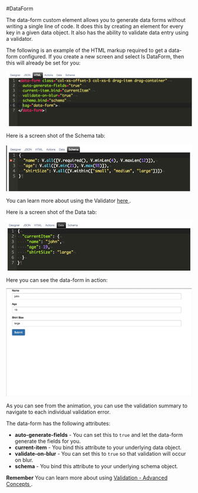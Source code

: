 #DataForm

The data-form custom element allows you to generate data forms without writing a single line of code. It does this by creating an element for every key in a given data object. It also has the ability to validate data entry using a validator.

The following is an example of the HTML markup required to get a data-form configured. If you create a new screen and select Is DataForm, then this will already be set for you:

![DataFrom HTML](../../assets/images/data-form-html.png)

Here is a screen shot of the Schema tab:

![DataFrom Schema](../../assets/images/designer-schema.png)

You can learn more about using the Validator [ here ](../validation/key-concepts.md).

Here is a screen shot of the Data tab:

![DataFrom Data](../../assets/images/designer-data.png)

Here you can see the data-form in action:

![DataFrom](../../assets/images/data-form.gif)

As you can see from the animation, you can use the validation summary to navigate to each individual validation error.

The data-form has the following attributes:

* **auto-generate-fields** - You can set this to `true` and let the data-form generate the fields for you.
* **current-item** - You bind this attribute to your underlying data object.
* **validate-on-blur** - You can set this to `true` so that validation will occur on blur.
* **schema** - You bind this attribute to your underlying schema object.

**Remember** You can learn more about using [ Validation - Advanced Concepts ](../validation/key-concepts.md).
